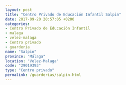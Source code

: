 ```yaml
---
layout: post
title: "Centro Privado de Educación Infantil Salpin"
date: 2017-09-20 20:57:05 +0200
categories:
- Centro Privado de Educación Infantil
- malaga
- velez-malaga
- Centro privado
- guarderia
name: "Salpin"
province: "Málaga"
location: "Velez-Malaga"
code: "29019393"
type: "Centro privado"
permalink: /guarderias/salpin.html
---
```

